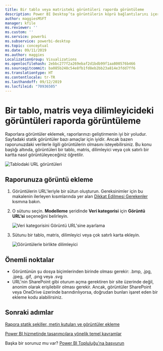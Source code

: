 ```yaml
---
title: Bir tablo veya matristeki görüntüleri raporda görüntüleme
description: Power BI Desktop’ta görüntülerin köprü bağlantılarını içeren bir sütun oluşturun. Ardından Power BI Desktop veya Power BI hizmetinde, bu köprüleri bir rapor tablosu, matris, dilimleyici veya çok satırlı karta ekleyerek görüntüyü gösterin.
author: maggiesMSFT
manager: kfile
ms.reviewer: ''
ms.custom: ''
ms.service: powerbi
ms.subservice: powerbi-desktop
ms.topic: conceptual
ms.date: 09/11/2019
ms.author: maggies
LocalizationGroup: Visualizations
ms.openlocfilehash: 2ebbc277f2a269ebaf2d1bdb99f1aa800576b466
ms.sourcegitcommit: ba085b248c54e8fb1fd8eb2bb23a814e3fdd7ff6
ms.translationtype: HT
ms.contentlocale: tr-TR
ms.lasthandoff: 09/12/2019
ms.locfileid: "70936505"
---
```

# <a name="display-images-in-a-table-matrix-or-slicer-in-a-report"></a>Bir tablo, matris veya dilimleyicideki görüntüleri raporda görüntüleme

Raporlara görüntüler eklemek, raporlarınızı geliştirmenin iyi bir yoludur. Sayfadaki statik görüntüler bazı amaçlar için iyidir. Ancak bazen raporunuzdaki verilerle ilgili görüntülerin olmasını isteyebilirsiniz. Bu konu başlığı altında, görüntüleri bir tablo, matris, dilimleyici veya çok satırlı bir kartta nasıl görüntüleyeceğiniz öğretilir. 

![Tablodaki URL görüntüleri](media/power-bi-images-tables/power-bi-url-images-table.png)

## <a name="add-images-to-your-report"></a>Raporunuza görüntü ekleme

1. Görüntülerin URL'leriyle bir sütun oluşturun. Gereksinimler için bu makalenin ilerleyen kısımlarında yer alan [Dikkat Edilmesi Gerekenler](#considerations) kısmına bakın.

1. O sütunu seçin. **Modelleme** şeridinde **Veri kategorisi** için **Görüntü URL’si** seçeneğini belirleyin.

    ![Veri kategorisini Görüntü URL'sine ayarlama](media/power-bi-images-tables/power-bi-set-url-image.png)

1. Sütunu bir tablo, matris, dilimleyici veya çok satırlı karta ekleyin.

    ![Görüntülerle birlikte dilimleyici](media/power-bi-images-tables/power-bi-url-images-slicer.png)

## <a name="considerations"></a>Önemli noktalar

- Görüntünün şu dosya biçimlerinden birinde olması gerekir: .bmp, .jpg, .jpeg, .gif, .png veya .svg
- URL'nin SharePoint gibi oturum açma gerektiren bir site üzerinde değil, anonim olarak erişilebilir olması gerekir. Ancak, görüntüler SharePoint veya OneDrive üzerinde barındırılıyorsa, doğrudan bunları işaret eden bir ekleme kodu alabilirsiniz. 


## <a name="next-steps"></a>Sonraki adımlar

[Rapora statik şekiller, metin kutuları ve görüntüler ekleme](https://docs.microsoft.com/power-bi/guided-learning/visualizations?tutorial-step=11)

[Power BI hizmetinde tasarımcılara yönelik temel kavramlar](service-basic-concepts.md)

Başka bir sorunuz mu var? [Power BI Topluluğu'na başvurun](http://community.powerbi.com/)

